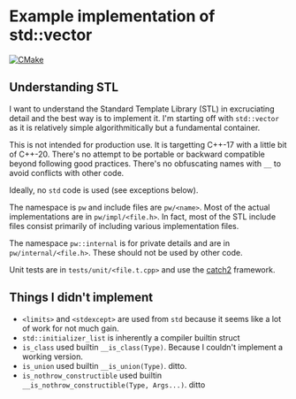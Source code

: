 # Example implementation of std::vector

[![CMake](https://github.com/peteware/vector/actions/workflows/cmake.yml/badge.svg)](https://github.com/peteware/vector/actions/workflows/cmake.yml)

## Understanding STL

I want to understand the Standard Template Library (STL) in excruciating detail and
the best way is to implement it.  I'm starting off with `std::vector` as it is
relatively simple algorithmitically but a fundamental container.

This is not intended for production use.  It is targetting C++-17 with
a little bit of C++-20.  There's no attempt to be portable or backward
compatible beyond following good practices.  There's no obfuscating
names with `__` to avoid conflicts with other code.

Ideally, no `std` code is used (see exceptions below).

The namespace is `pw` and include files are `pw/<name>`.  Most of
the actual implementations are in `pw/impl/<file.h>`.  In fact,
most of the STL include files consist primarily of including various
implementation files.

The namespace `pw::internal` is for private details and
are in `pw/internal/<file.h>`.  These should not be used by other
code.

Unit tests are in `tests/unit/<file.t.cpp>` and use the
[catch2](https://github.com/catchorg/Catch2) framework.

## Things I didn't implement

- `<limits>` and `<stdexcept>` are used from `std` because it seems like a lot of work
  for not much gain.
- `std::initializer_list` is inherently a compiler builtin struct
- `is_class` used builtin `__is_class(Type)`.  Because I couldn't implement a working version.
- `is_union` used builtin `__is_union(Type)`.  ditto.
- `is_nothrow_constructible` used builtin `__is_nothrow_constructible(Type, Args...)`.  ditto

